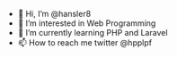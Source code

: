 - 👋 Hi, I’m @hansler8
- 👀 I’m interested in Web Programming
- 🌱 I’m currently learning PHP and Laravel
- 📫 How to reach me twitter @hpplpf
 
<!---
hansler8/hansler8 is a ✨ special ✨ repository because its `README.md` (this file) appears on your GitHub profile.
You can click the Preview link to take a look at your changes.
--->
